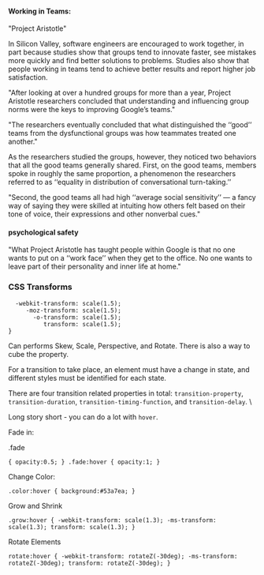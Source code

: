 #### Working in Teams:

"Project Aristotle"

In Silicon Valley, software engineers are encouraged to work together, in part because studies show that groups tend to innovate faster, see mistakes more quickly and find better solutions to problems. 
Studies also show that people working in teams tend to achieve better results and report higher job satisfaction.

"After looking at over a hundred groups for more than a year, Project Aristotle researchers concluded that understanding and influencing group norms were the keys to improving Google’s teams."

"The researchers eventually concluded that what distinguished the ‘‘good’’ teams from the dysfunctional groups was how teammates treated one another."

As the researchers studied the groups, however, they noticed two behaviors that all the good teams generally shared. First, on the good teams, members spoke in roughly the same proportion, a phenomenon the researchers referred to as ‘‘equality in distribution of conversational turn-taking.’’

"Second, the good teams all had high ‘‘average social sensitivity’’ — a fancy way of saying they were skilled at intuiting how others felt based on their tone of voice, their expressions and other nonverbal cues."

#### psychological safety

"What Project Aristotle has taught people within Google is that no one wants to put on a ‘‘work face’’ when they get to the office. No one wants to leave part of their personality and inner life at home."



### CSS Transforms

```div {
  -webkit-transform: scale(1.5);
     -moz-transform: scale(1.5);
       -o-transform: scale(1.5);
          transform: scale(1.5);
}
```

Can performs Skew, Scale, Perspective, and Rotate.
There is also a way to cube the property.

For a transition to take place, an element must have a change in state, and different styles must be identified for each state. 

There are four transition related properties in total:
`transition-property`, `transition-duration`, `transition-timing-function`, and `transition-delay`. \

Long story short - you can do a lot with ```hover```.

Fade in: 

.fade


  `{
          opacity:0.5;
  }
  .fade:hover
  {
       opacity:1;
}`

Change Color:


  `.color:hover
{
        background:#53a7ea;
}`

Grow and Shrink 


`.grow:hover
{
        -webkit-transform: scale(1.3);
        -ms-transform: scale(1.3);
        transform: scale(1.3);
}`

Rotate Elements

`rotate:hover
{
        -webkit-transform: rotateZ(-30deg);
        -ms-transform: rotateZ(-30deg);
        transform: rotateZ(-30deg);
}
`
